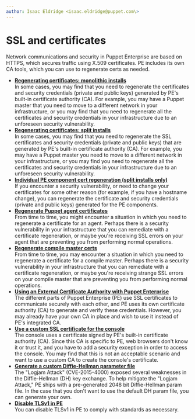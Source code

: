 ```yaml
---
author: Isaac Eldridge <isaac.eldridge@puppet.com\>
---
```


# SSL and certificates

Network communications and security in Puppet Enterprise are based on HTTPS, which secures traffic using X.509 certificates. PE includes its own CA tools, which you can use to regenerate certs as needed.

-   **[Regenerating certificates: monolithic installs](regenerating_certificates_monolithic_installs.md#)**  
In some cases, you may find that you need to regenerate the certificates and security credentials \(private and public keys\) generated by PE's built-in certificate authority \(CA\). For example, you may have a Puppet master that you need to move to a different network in your infrastructure, or you may find that you need to regenerate all the certificates and security credentials in your infrastructure due to an unforeseen security vulnerability.
-   **[Regenerating certificates: split installs](regenerating_certificates_split_installs.md#)**  
In some cases, you may find that you need to regenerate the SSL certificates and security credentials \(private and public keys\) that are generated by PE's built-in certificate authority \(CA\). For example, you may have a Puppet master you need to move to a different network in your infrastructure, or you may find you need to regenerate all the certificates and security credentials in your infrastructure due to an unforeseen security vulnerability.
-   **[Individual PE component cert regeneration \(split installs only\)](individual_pe_component_cert_regeneration.md#)**  
If you encounter a security vulnerability, or need to change your certificates for some other reason \(for example, if you have a hostname change\), you can regenerate the certificate and security credentials \(private and public keys\) generated for the PE components.
-   **[Regenerate Puppet agent certificates](regenerate_puppet_agent_certificates.md)**  
From time to time, you might encounter a situation in which you need to regenerate a certificate for an agent. Perhaps there is a security vulnerability in your infrastructure that you can remediate with a certificate regeneration, or maybe you're receiving SSL errors on your agent that are preventing you from performing normal operations.
-   **[Regenerate compile master certs](regenerate_compile_master_certificates.md)**  
From time to time, you may encounter a situation in which you need to regenerate a certificate for a compile master. Perhaps there is a security vulnerability in your infrastructure that you can remediate with a certificate regeneration, or maybe you're receiving strange SSL errors on your compile master that are preventing you from performing normal operations.
-   **[Using an External Certificate Authority with Puppet Enterprise](using_an_external_certificate_authority_with_pe.md#)**  
The different parts of Puppet Enterprise \(PE\) use SSL certificates to communicate securely with each other, and PE uses its own certificate authority \(CA\) to generate and verify these credentials. However, you may already have your own CA in place and wish to use it instead of PE's integrated CA.
-   **[Use a custom SSL certificate for the console](use_a_custom_ssl_cert_for_the_console.md)**  
The console uses a certificate signed by PE's built-in certificate authority \(CA\). Since this CA is specific to PE, web browsers don't know it or trust it, and you have to add a security exception in order to access the console. You may find that this is not an acceptable scenario and want to use a custom CA to create the console's certificate.
-   **[Generate a custom Diffie-Hellman parameter file](generate_custom_dh_parameter_file.md)**  
The "Logjam Attack" \(CVE-2015-4000\) exposed several weaknesses in the Diffie-Hellman \(DH\) key exchange. To help mitigate the "Logjam Attack," PE ships with a pre-generated 2048 bit Diffie-Hellman param file. In the case that you don't want to use the default DH param file, you can generate your own.
-   **[Disable TLSv1 in PE](disable_tlsv1_in_PE.md)**  
You can disable TLSv1 in PE to comply with standards as necessary.


